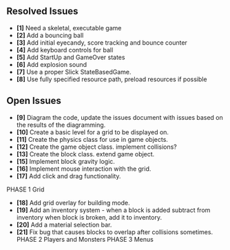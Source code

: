 ## Resolved Issues ##

- **[1]** Need a skeletal, executable game
- **[2]** Add a bouncing ball
- **[3]** Add initial eyecandy, score tracking and bounce counter
- **[4]** Add keyboard controls for ball
- **[5]** Add StartUp and GameOver states
- **[6]** Add explosion sound
- **[7]** Use a proper Slick StateBasedGame.
- **[8]** Use fully specified resource path, preload resources if possible

## Open Issues ##
- **[9]**   Diagram the code, update the issues document with issues
            based on the results of the diagramming.
- **[10]**  Create a basic level for a grid to be displayed on.
- **[11]**  Create the physics class for use in game objects.
- **[12]**  Create the game object class. implement collisions?
- **[13]**  Create the block class. extend game object.
- **[15]**  Implement block gravity logic.
- **[16]**  Implement mouse interaction with the grid.
- **[17]** Add click and drag functionality.

PHASE 1 Grid
- **[18]** Add grid overlay for building mode.
- **[19]** Add an inventory system - when a block is added subtract from inventory
           when block is broken, add it to inventory.
- **[20]** Add a material selection bar.
- **[21]** Fix bug that causes blocks to overlap after collisions sometimes.
PHASE 2 Players and Monsters
PHASE 3 Menus
